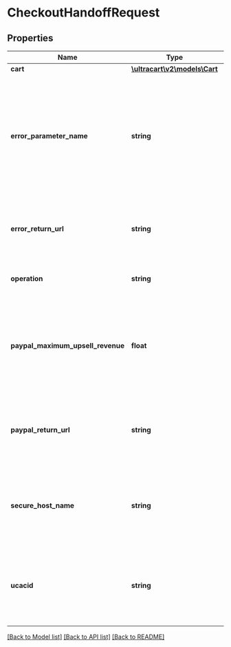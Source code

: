 # CheckoutHandoffRequest

## Properties
Name | Type | Description | Notes
------------ | ------------- | ------------- | -------------
**cart** | [**\ultracart\v2\models\Cart**](Cart.md) |  | [optional] 
**error_parameter_name** | **string** | If any error happen during the processing on the UltraCart side, the browser will be redirected to your error_return_url with the error passed in this parameter name. | [optional] 
**error_return_url** | **string** | The URL to return the browser to if there are processing errors on the UltraCart side. | [optional] 
**operation** | **string** | The type of handoff operation to perform | [optional] 
**paypal_maximum_upsell_revenue** | **float** | The maximum amount of revenue that you think the customer could add during a custom upsell after sequence on your checkout. | [optional] 
**paypal_return_url** | **string** | The URl to return the customers browser to after they have completed the PayPal process. | [optional] 
**secure_host_name** | **string** | The desired secure host name to perform the handoff on.  This should match the desired StoreFront. | [optional] 
**ucacid** | **string** | The UltraCart Analytics cookie value.  Populate this if you&#39;re handing off from a different domain than the checkout. | [optional] 

[[Back to Model list]](../README.md#documentation-for-models) [[Back to API list]](../README.md#documentation-for-api-endpoints) [[Back to README]](../README.md)


